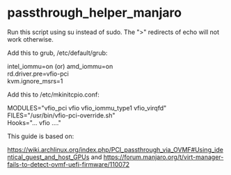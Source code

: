 # passthrough_helper_manjaro

Run this script using su instead of sudo. The ">" redirects of echo will not work otherwise. 


Add this to grub, /etc/default/grub:

intel_iommu=on (or) amd_iommu=on\
rd.driver.pre=vfio-pci\
kvm.ignore_msrs=1


Add this to /etc/mkinitcpio.conf:

MODULES="vfio_pci vfio vfio_iommu_type1 vfio_virqfd"\
FILES="/usr/bin/vfio-pci-override.sh"\
Hooks="... vfio ...."


This guide is based on: 

https://wiki.archlinux.org/index.php/PCI_passthrough_via_OVMF#Using_identical_guest_and_host_GPUs
and
https://forum.manjaro.org/t/virt-manager-fails-to-detect-ovmf-uefi-firmware/110072
